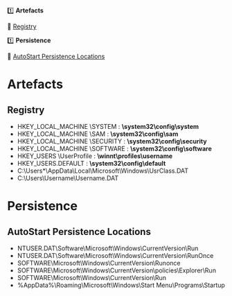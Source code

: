:one: **Artefacts**

  :link: [Registry](#Registry)

:one: **Persistence**

  :link: [AutoStart Persistence Locations](#AutoStart-Persistence-Locations)
  
# Artefacts
  
## Registry
  
- HKEY_LOCAL_MACHINE \SYSTEM : **\system32\config\system**
- HKEY_LOCAL_MACHINE \SAM : **\system32\config\sam**
- HKEY_LOCAL_MACHINE \SECURITY : **\system32\config\security**
- HKEY_LOCAL_MACHINE \SOFTWARE : **\system32\config\software**
- HKEY_USERS \UserProfile :  **\winnt\profiles\username**
- HKEY_USERS.DEFAULT : **\system32\config\default**
- C:\Users\*\AppData\Local\Microsoft\Windows\UsrClass.DAT
- C:\Users\Username\Username.DAT

# Persistence
  
## AutoStart Persistence Locations
  
- NTUSER.DAT\Software\Microsoft\Windows\CurrentVersion\Run
- NTUSER.DAT\Software\Microsoft\Windows\CurrentVersion\RunOnce
- SOFTWARE\Microsoft\Windows\CurrentVersion\Runonce
- SOFTWARE\Microsoft\Windows\CurrentVersion\policies\Explorer\Run
- SOFTWARE\Microsoft\Windows\CurrentVersion\Run
- %AppData%\Roaming\Microsoft\Windows\Start Menu\Programs\Startup
